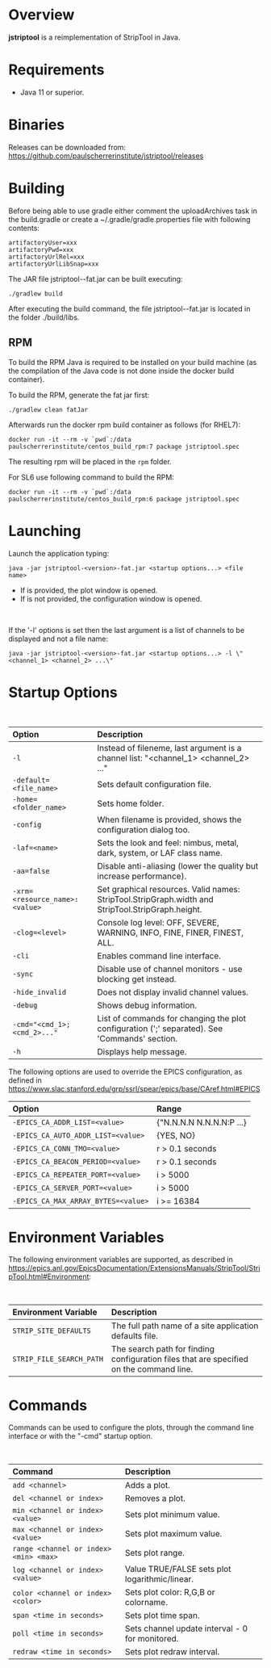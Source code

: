 # Overview

__jstriptool__ is a reimplementation of StripTool in Java. 



# Requirements

 * Java 11 or superior. 



# Binaries

Releases can be downloaded from: https://github.com/paulscherrerinstitute/jstriptool/releases



# Building

Before being able to use gradle either comment the uploadArchives task in the build.gradle or create a ~/.gradle/gradle.properties file with following contents:
```
artifactoryUser=xxx
artifactoryPwd=xxx
artifactoryUrlRel=xxx
artifactoryUrlLibSnap=xxx
```

The JAR file jstriptool-<version>-fat.jar can be built executing:
 ```
 ./gradlew build
 ```  

After executing the build command, the file jstriptool-<version>-fat.jar is located in the folder  ./build/libs. 


## RPM
To build the RPM Java is required to be installed on your build machine (as the compilation of the Java code is not done inside the docker build container). 

To build the RPM, generate the fat jar first:
 ```
 ./gradlew clean fatJar
 ```

Afterwards run the docker rpm build container as follows (for RHEL7):
```
docker run -it --rm -v `pwd`:/data paulscherrerinstitute/centos_build_rpm:7 package jstriptool.spec
```

The resulting rpm will be placed in the `rpm` folder.

For SL6 use following command to build the RPM:

```
docker run -it --rm -v `pwd`:/data paulscherrerinstitute/centos_build_rpm:6 package jstriptool.spec
```


# Launching

Launch the application typing:
 ```
 java -jar jstriptool-<version>-fat.jar <startup options...> <file name>
 ```  

 * If <file name> is provided, the plot window is opened.
 * If <file name> is not provided, the configuration window is opened.

<br/>

If the '-l' options is set then the last argument is a list of channels to be displayed and not a file name:
 ```
 java -jar jstriptool-<version>-fat.jar <startup options...> -l \"<channel_1> <channel_2> ...\"
 ```  


# Startup Options

<br/>

| Option                         | Description |
| :----------------------------- | :---------- |
| `-l`                           | Instead of fileneme, last argument is a channel list: \"<channel_1> <channel_2> ...\"|
| `-default=<file_name>`         | Sets default configuration file.|'
| `-home=<folder_name> `         | Sets home folder.|
| `-config`                      | When filename is provided, shows the configuration dialog too.|
| `-laf=<name>`                  | Sets the look and feel: nimbus, metal, dark, system, or LAF class name.|
| `-aa=false`                    | Disable anti-aliasing (lower the quality but increase performance).|
| `-xrm=<resource_name>:<value>` | Set graphical resources. Valid names: StripTool.StripGraph.width and StripTool.StripGraph.height.|
| `-clog=<level>`                | Console log level: OFF, SEVERE, WARNING, INFO, FINE, FINER, FINEST, ALL.|
| `-cli`                         | Enables command line interface.|
| `-sync`                        | Disable use of channel monitors - use blocking get instead.|
| `-hide_invalid`                | Does not display invalid channel values.|
| `-debug`                       | Shows debug information.|
| `-cmd="<cmd_1>;<cmd_2>..."`    | List of commands for changing the plot configuration (';' separated). See 'Commands' section.|
| `-h`                           | Displays help message.|


The following options are used to override the EPICS configuration, as defined in 
https://www.slac.stanford.edu/grp/ssrl/spear/epics/base/CAref.html#EPICS
<br/>

| Option                              | Range |
| :-----------------------------------| :---------- |
| `-EPICS_CA_ADDR_LIST=<value>`       | {"N.N.N.N N.N.N.N:P ...}
| `-EPICS_CA_AUTO_ADDR_LIST=<value>`  | {YES, NO}|
| `-EPICS_CA_CONN_TMO=<value>`        | r > 0.1 seconds|
| `-EPICS_CA_BEACON_PERIOD=<value>`   | r > 0.1 seconds|
| `-EPICS_CA_REPEATER_PORT=<value>`   | i > 5000|
| `-EPICS_CA_SERVER_PORT=<value>`     | i > 5000|
| `-EPICS_CA_MAX_ARRAY_BYTES=<value>` | i >= 16384|



# Environment Variables

The following environment variables are supported, as described in 
https://epics.anl.gov/EpicsDocumentation/ExtensionsManuals/StripTool/StripTool.html#Environment:

<br/>

| Environment Variable                 | Description |
| :----------------------------------- | :---------- |
| `STRIP_SITE_DEFAULTS `               | The full path name of a site application defaults file.|
| `STRIP_FILE_SEARCH_PATH`             | The search path for finding configuration files that are specified on the command line.|
 


# Commands

Commands can be used to configure the plots, through the command line interface or with the "-cmd" startup option.

<br/>

| Command                                | Description |
| :------------------------------------- | :---------- |
| `add <channel>`                        | Adds a plot.|
| `del <channel or index>`               | Removes a plot.|
| `min <channel or index> <value>`       | Sets plot minimum value.|
| `max <channel or index> <value>`       | Sets plot maximum value.|
| `range <channel or index> <min> <max>` | Sets plot range.|
| `log <channel or index> <value>`       | Value TRUE/FALSE sets plot logarithmic/linear.|
| `color <channel or index> <color>`     | Sets plot color: R,G,B or colorname.|
| `span <time in seconds>`               | Sets plot time span.|
| `poll <time in seconds>`               | Sets channel update interval - 0 for monitored.|
| `redraw <time in seconds>`             | Sets plot redraw interval.|
